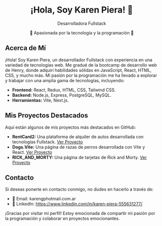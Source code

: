 <div align="center">
  <h1>¡Hola, Soy Karen Piera! 👋</h1>
  <p>Desarrolladora Fullstack</p>
  <p>🚀 Apasionada por la tecnología y la programación 🌟</p>
</div>

## Acerca de Mí
¡Hola! Soy Karen Piera, un desarrollador Fullstack con experiencia en una variedad de tecnologías web. Me gradué de la bootcamp de desarrollo web de Henry, donde adquirí habilidades sólidas en JavaScript, React, HTML, CSS, y mucho más. Mi pasión por la programación me ha llevado a explorar y trabajar con una amplia gama de tecnologías, incluyendo:

- **Frontend:** React, Redux, HTML, CSS, Tailwind CSS.
- **Backend:** Node.js, Express, PostgreSQL, MySQL.
- **Herramientas:** Vite, Next.js.

## Mis Proyectos Destacados
Aquí están algunos de mis proyectos más destacados en GitHub:

- **RentCard2:** Una plataforma de alquiler de autos desarrollada con tecnologías Fullstack. [Ver Proyecto](http://pf-rent-car2-1us3pfgxe-aldovelacasas.vercel.app
)
- **Dogs.Vite:** Una página de razas de perros desarrollada con Vite y React. [Ver Proyecto](https://github.com/karenpiera/Dogs.Vite)
- **RICK_AND_MORTY:** Una página de tarjetas de Rick and Morty. [Ver Proyecto](https://github.com/karenpiera/RICK_AND_MORTY)


## Contacto
Si deseas ponerte en contacto conmigo, no dudes en hacerlo a través de:

- 📧 Email: karengphotmail.com.ar
- 💼 LinkedIn: https://www.linkedin.com/in/karen-piera-555631277/

¡Gracias por visitar mi perfil! Estoy emocionada de compartir mi pasión por la programación y colaborar en proyectos emocionantes.
